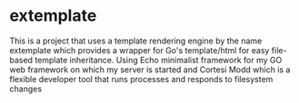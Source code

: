 # extemplate
This is a project that uses a template rendering engine by the name extemplate which provides a wrapper for Go's template/html for easy file-based template inheritance. Using Echo minimalist framework for my GO web framework on which my server is started and Cortesi Modd which is a flexible developer tool that runs processes and responds to filesystem changes
